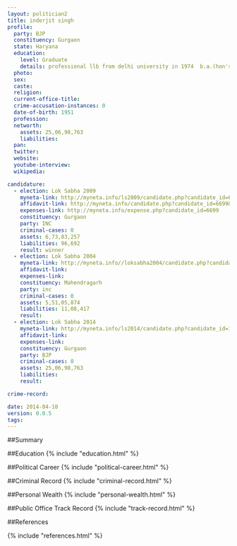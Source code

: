 ```yaml
---
layout: politician2
title: inderjit singh
profile: 
  party: BJP
  constituency: Gurgaon
  state: Haryana
  education: 
    level: Graduate
    details: professional llb from delhi university in 1974  b.a.(hon's) from delhi university in 1971  i.s.c. from lawrance school sanawar  simia in 1968
  photo: 
  sex: 
  caste: 
  religion: 
  current-office-title: 
  crime-accusation-instances: 0
  date-of-birth: 1951
  profession: 
  networth: 
    assets: 25,06,98,763
    liabilities: 
  pan: 
  twitter: 
  website: 
  youtube-interview: 
  wikipedia: 

candidature: 
  - election: Lok Sabha 2009
    myneta-link: http://myneta.info/ls2009/candidate.php?candidate_id=6699
    affidavit-link: http://myneta.info/candidate.php?candidate_id=6699&scan=original
    expenses-link: http://myneta.info/expense.php?candidate_id=6699
    constituency: Gurgaon 
    party: INC
    criminal-cases: 0
    assets: 6,73,83,257
    liabilities: 96,692
    result: winner 
  - election: Lok Sabha 2004
    myneta-link: http://myneta.info//loksabha2004/candidate.php?candidate_id=1287
    affidavit-link: 
    expenses-link: 
    constituency: Mahendragarh 
    party: inc
    criminal-cases: 0
    assets: 5,51,05,874
    liabilities: 11,08,417
    result:  
  - election: Lok Sabha 2014
    myneta-link: http://myneta.info/ls2014/candidate.php?candidate_id=1046
    affidavit-link: 
    expenses-link: 
    constituency: Gurgaon 
    party: BJP
    criminal-cases: 0
    assets: 25,06,98,763
    liabilities: 
    result:  

crime-record: 

date: 2014-04-10
version: 0.0.5
tags: 
---
```


##Summary


##Education
{% include "education.html" %}


##Political Career
{% include "political-career.html" %}


##Criminal Record
{% include "criminal-record.html" %}


##Personal Wealth
{% include "personal-wealth.html" %}


##Public Office Track Record
{% include "track-record.html" %}


##References


{% include "references.html" %}
